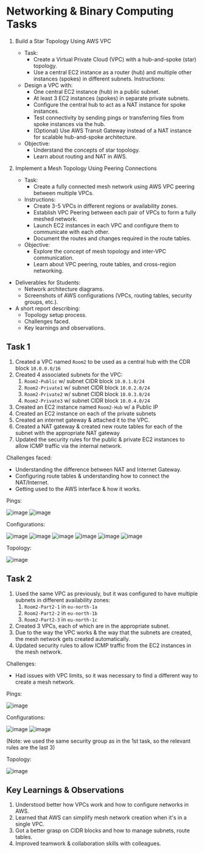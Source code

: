 # Networking & Binary Computing Tasks
1. Build a Star Topology Using AWS VPC
	- Task:
		- Create a Virtual Private Cloud (VPC) with a hub-and-spoke (star) topology.
		- Use a central EC2 instance as a router (hub) and multiple other instances (spokes) in different subnets.
Instructions:
	- Design a VPC with:
		- One central EC2 instance (hub) in a public subnet.
		- At least 3 EC2 instances (spokes) in separate private subnets.
		- Configure the central hub to act as a NAT instance for spoke instances.
		- Test connectivity by sending pings or transferring files from spoke instances via the hub.
		- (Optional) Use AWS Transit Gateway instead of a NAT instance for scalable hub-and-spoke architecture.
	- Objective:
		- Understand the concepts of star topology.
		- Learn about routing and NAT in AWS.
 
2. Implement a Mesh Topology Using Peering Connections 
	- Task:
		- Create a fully connected mesh network using AWS VPC peering between multiple VPCs.
	- Instructions:
		- Create 3-5 VPCs in different regions or availability zones.
		- Establish VPC Peering between each pair of VPCs to form a fully meshed network.
		- Launch EC2 instances in each VPC and configure them to communicate with each other.
		- Document the routes and changes required in the route tables.
	- Objective:
		- Explore the concept of mesh topology and inter-VPC communication.
		- Learn about VPC peering, route tables, and cross-region networking.

- Deliverables for Students:
	- Network architecture diagrams.
	- Screenshots of AWS configurations (VPCs, routing tables, security groups, etc.).
- A short report describing:
	- Topology setup process.
	- Challenges faced.
	- Key learnings and observations.
 
## Task 1

1. Created a VPC named `Room2` to be used as a central hub with the CDR block `10.0.0.0/16`
2. Created 4 associated subnets for the VPC:
	1. `Room2-Public` w/ subnet CIDR block `10.0.1.0/24`
	2. `Room2-Private1` w/ subnet CIDR block `10.0.2.0/24`
	3. `Room2-Private2` w/ subnet CIDR block `10.0.3.0/24`
	4. `Room2-Private3` w/ subnet CIDR block `10.0.4.0/24`
3. Created an EC2 instance named `Room2-Hub` w/ a Public IP
4. Created an EC2 instance on each of the private subnets
5. Created an internet gateway & attached it to the VPC.
6. Created a NAT gateway & created new route tables for each of the subnet with the appropriate NAT gateway
7. Updated the security rules for the public & private EC2 instances to allow ICMP traffic via the internal network.

Challenges faced:

- Understanding the difference between NAT and Internet Gateway.
- Configuring route tables & understanding how to connect the NAT/Internet.
- Getting used to the AWS interface & how it works.

Pings: 

![image](./Task%20Screenshots/Star_Google_Ping.png)
![image](./Task%20Screenshots/Star_Internal_Ping.png)

Configurations:

![image](./Task%20Screenshots/Star_VPC.png)
![image](./Task%20Screenshots/Star_Hub_Rules.png)
![image](./Task%20Screenshots/Star_NAT.png)
![image](./Task%20Screenshots/Star_Priv_Rules.png)
![image](./Task%20Screenshots/Star_Route1.png)
![image](./Task%20Screenshots/Star_Route2.png)

Topology:

![image](./Task%20Screenshots/Star_Topology.png)

## Task 2

1. Used the same VPC as previously, but it was configured to have multiple subnets in different availability zones:
	1. `Room2-Part2-1` in `eu-north-1a`
	2. `Room2-Part2-2` in `eu-north-1b`
	3. `Room2-Part2-3` in `eu-north-1c`
2. Created 3 VPCs, each of which are in the appropriate subnet.
3. Due to the way the VPC works & the way that the subnets are created, the mesh network gets created automatically.
4. Updated security rules to allow ICMP traffic from the EC2 instances in the mesh network.


Challenges:

- Had issues with VPC limits, so it was necessary to find a different way to create a mesh network.

Pings:

![image](./Task%20Screenshots/Mesh_Ping.png)

Configurations:

![image](./Task%20Screenshots/Mesh_Route.png)
![image](./Task%20Screenshots/Mesh_Security.png) 

(Note: we used the same security group as in the 1st task, so the relevant rules are the last 3)


Topology:

![image](./Task%20Screenshots/Mesh_Topology.png)

## Key Learnings & Observations
1. Understood better how VPCs work and how to configure networks in AWS.
2. Learned that AWS can simplify mesh network creation when it's in a single VPC.
3. Got a better grasp on CIDR blocks and how to manage subnets, route tables.
4. Improved teamwork & collaboration skills with colleagues.